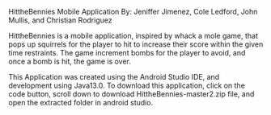 HittheBennies Mobile Application
By: Jeniffer Jimenez, Cole Ledford, John Mullis, and Christian Rodriguez

HittheBennies is a mobile application, inspired by whack a mole game, that pops up squirrels for the player to hit to increase their score within the given time restraints. 
The game increment bombs for the player to avoid, and once a bomb is hit, the game is over.

This Application was created using the Android Studio IDE, and development using Java13.0. 
To download this application, click on the code button, scroll down to download HittheBennies-master2.zip file, and open the extracted folder in android studio. 
